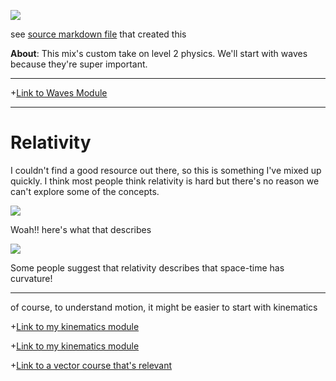  [![](https://github.com/mixmix/hypermarkdown/raw/master/hypermarkdown_badge.png)](https://hypermarkdown.herokuapp.com)

see [source markdown file](https://github.com/mixmix/example-course/blob/master/mix-recipe.md) that created this



**About**: This mix's custom take on level 2 physics. We'll start with waves because they're super important.

---

+[Link to Waves Module](https://github.com/mixmix/example-course/blob/master/Waves.md)

---

Relativity
==========

I couldn't find a good resource out there, so this is something I've mixed up quickly. I think most people think relativity is hard but there's no reason we can't explore some of the concepts.

![](http://www.infinite-energy.com/images/cantrelleq2.jpg)

Woah!!  here's what that describes

![](http://i.space.com/images/i/000/021/853/i02/gravity-probe-b.jpg?1348009189)

Some people suggest that relativity describes that space-time has curvature!

---

of course, to understand motion, it might be easier to start with kinematics

+[Link to my kinematics module](https://github.com/mixmix/example-course/blob/master/kinematics.md)

+[Link to my kinematics module](kinematics.md)


+[Link to a vector course that's relevant](https://github.com/mixmix/example-course/blob/master/vectors.md)
